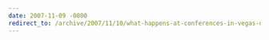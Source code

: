 ```yaml
---
date: 2007-11-09 -0800
redirect_to: /archive/2007/11/10/what-happens-at-conferences-in-vegas-do-not-stay-in.aspx/
---
```

